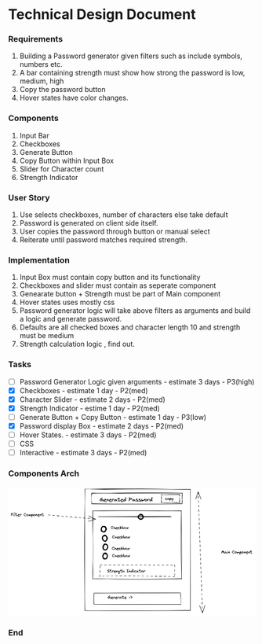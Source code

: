 # Technical Design Document


### Requirements

1. Building a Password generator given filters such as include symbols, numbers etc.
2. A bar containing strength must show how strong the password is low, medium, high
3. Copy the password button
4. Hover states have color changes.


### Components

1. Input Bar
2. Checkboxes 
3. Generate Button
4. Copy Button within Input Box
5. Slider for Character count
6. Strength Indicator 


### User Story

1. Use selects checkboxes, number of characters else take default
2. Password is generated on client side itself.
3. User copies the password through button or manual select
4. Reiterate until password matches required strength.


### Implementation

1. Input Box must contain copy button and its functionality
2. Checkboxes and slider must contain as seperate component
3. Genearate button + Strength must be part of Main component
4. Hover states uses mostly css
5. Password generator logic will take above filters as arguments and build a logic and generate password.
6. Defaults are all checked boxes and character length 10 and strength must be medium
7. Strength calculation logic , find out.


### Tasks

- [ ] Password Generator Logic given arguments - estimate 3 days - P3(high)
- [x] Checkboxes - estimate 1 day - P2(med)
- [x] Character Slider  - estimate 2 days - P2(med)
- [x] Strength Indicator - estime 1 day - P2(med)
- [ ] Generate Button + Copy Button - estimate 1 day - P3(low)
- [x] Password display Box - estimate 2 days - P2(med)
- [ ] Hover States. - estimate 3 days - P2(med)
- [ ] CSS
- [ ] Interactive - estimate 3 days - P2(med)

### Components Arch

![](docs/components.png?version%3D1662362739808)

### End
